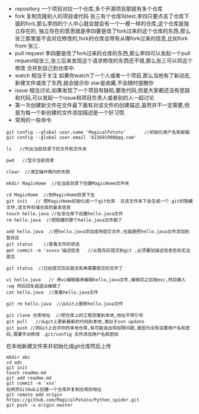 * repository  一个项目对应一个仓库,多个开源项目那就有多个仓库
* fork 复制克隆别人的项目或代码  张三有个仓库叫test,李四只要点击了仓库下面的fork,那么李四的个人中心就会就会有一个一模一样的仓库,这个仓库是独立存在的,
  独立存在的意思就是李四要是改了fork过来的这个仓库的东西,那么张三那里是不会对应修改的,fork的仓库会带有从哪fork过来的信息,比如fork from 张三.
* pull request  李四要是改了fork过来的仓库的东西,那么李四可以发起一个pull request给张三,张三后来发现这个请求修改的东西还不错,那么张三可以将这个修改
  合并到自己到仓库中.
* watch  相当于关注  如果你watch了一个人或者一个项目,那么当他有了新动态,新建文件或改了东西,就会提示你   star是收藏,不会随时提醒你
* issue 相当讨论,如果发现了一个项目有缺陷,要改代码,但是大家都还没有思路和代码,可以发起一个issue和项目负责人或者别的人一起讨论
* 第一次创建新文件在文件最下面有对该文件的创建描述,虽然并不一定需要,但是为每一个新创建的文件添加描述是一个好习惯.
* 常用的一些命令
``` 
git config --global user.name 'MagicalPotato'       //初始化用户名和邮箱
git config --global user.email '821691908@qq.com'

ls   //列出当前目录下的文件和文件夹

pwd   //显示当前目录

clear  //清空操作框内的东西

mkdir MagicHome  //在当前目录下创建MagicHome文件夹

cd MagicHome  //到MagicHome目录下去
git init   // 把MagicHome初始化成一个git仓库  在该文件夹下会生成一个.git的隐藏文件,该文件存储仓库的基本信息
touch hello.java //在该仓库下创建hello.java文件
rm hello.java  //把刚建的那个hello.java文件删了

add hello.java  //把hello.java添加成待提交文件,也就是把hello.java文件添加到暂存区
git status    //查看文件的状态
get commit -m 'xxxxx'描述信息   //从暂存区提交到git ,必须要加描述信息否则无法提交 

git status  //已经提交完后就没有再需要提交的文件了

vi hello.java   // 用vi编辑器来编辑hello,java文件,编辑完之后按esc,然后输入  :wq 然后回车就退出编辑了 
cat hello.java  //查看hello.java文件

git rm hello.java  //从Git上删除hello.java文件

git clone 仓库地址  //把仓库上的工程克隆到本地,地址不带引号
git pull   //从git上更新最新的代码到本地,类似于svn update
git push //网Git上合并你的本地仓库,有可能会出现权限问题,是因为没有设置用户名和密码,需要手动修改 .git/config 文件添加用户名和密码
```

在本地新建文件夹并初始化成git仓库然后上传
```
mkdir abc
cd adc
git init
touch readme.md
git add readme.md
git commit -m 'xxx'
在网页GitHub上创建一个仓库并复制仓库的地址
git remote add origin  https://github.com/MagicalPotato/Python_spider.git
git push -u origin master
```
